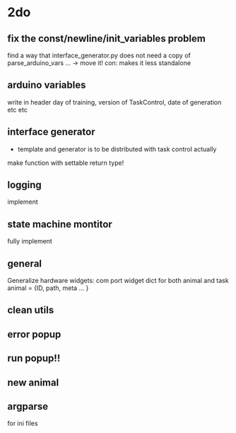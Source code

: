 # 2do
## fix the const/newline/init_variables problem
find a way that interface_generator.py does not need a copy of parse_arduino_vars ... 
-> move it! con: makes it less standalone

## arduino variables
write in header day of training, version of TaskControl, date of generation etc etc

## interface generator
+ template and generator is to be distributed with task control actually

make function with settable return type!

## logging
implement

## state machine montitor
fully implement

## general
Generalize hardware widgets: com port widget
dict for both animal and task
animal = {ID, path, meta ... }

## clean utils

## error popup

## run popup!!

## new animal

## argparse
for ini files
